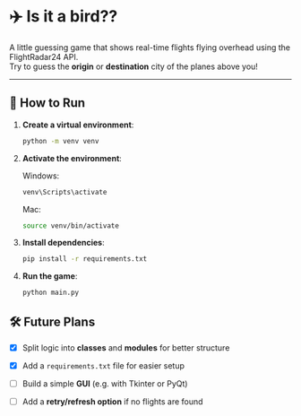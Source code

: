 # ✈️ Is it a bird??

A little guessing game that shows real-time flights flying overhead using the FlightRadar24 API.  
Try to guess the **origin** or **destination** city of the planes above you!

---

## 🚀 How to Run

1. **Create a virtual environment**:
   ```bash
   python -m venv venv
   ```
2. **Activate the environment**:

    Windows:
   ```bash
   venv\Scripts\activate
   ```
    Mac:
   ```bash
   source venv/bin/activate
   ```
3. **Install dependencies**:
   ```bash
   pip install -r requirements.txt
   ```
4. **Run the game**:
   ```bash
   python main.py
   ```

## 🛠️ Future Plans

- [x] Split logic into **classes** and **modules** for better structure
- [x] Add a `requirements.txt` file for easier setup
- [ ] Build a simple **GUI** (e.g. with Tkinter or PyQt)
- [ ] Add a **retry/refresh option** if no flights are found



